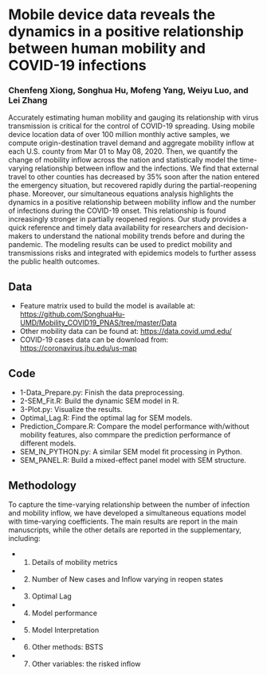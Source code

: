 # Mobile device data reveals the dynamics in a positive relationship between human mobility and COVID-19 infections
### Chenfeng Xiong, Songhua Hu, Mofeng Yang, Weiyu Luo, and Lei Zhang
Accurately estimating human mobility and gauging its relationship with virus transmission is critical for the control of COVID-19 spreading. Using mobile device location data of over 100 million monthly active samples, we compute origin-destination travel demand and aggregate mobility inflow at each U.S. county from Mar 01 to May 08, 2020. Then, we quantify the change of mobility inflow across the nation and statistically model the time-varying relationship between inflow and the infections. We find that external travel to other counties has decreased by 35% soon after the nation entered the emergency situation, but recovered rapidly during the partial-reopening phase. Moreover, our simultaneous equations analysis highlights the dynamics in a positive relationship between mobility inflow and the number of infections during the COVID-19 onset. This relationship is found increasingly stronger in partially reopened regions. Our study provides a quick reference and timely data availability for researchers and decision-makers to understand the national mobility trends before and during the pandemic. The modeling results can be used to predict mobility and transmissions risks and integrated with epidemics models to further assess the public health outcomes.

## Data
* Feature matrix used to build the model is available at:
https://github.com/SonghuaHu-UMD/Mobility_COVID19_PNAS/tree/master/Data
* Other mobility data can be found at:
https://data.covid.umd.edu/
* COVID-19 cases data can be download from:
https://coronavirus.jhu.edu/us-map

## Code
* 1-Data_Prepare.py: Finish the data preprocessing.
* 2-SEM_Fit.R: Build the dynamic SEM model in R.
* 3-Plot.py: Visualize the results.
* Optimal_Lag.R: Find the optimal lag for SEM models.
* Prediction_Compare.R: Compare the model performance with/without mobility features, also commpare the prediction performance of different models.
* SEM_IN_PYTHON.py: A similar SEM model fit processing in Python.
* SEM_PANEL.R: Build a mixed-effect panel model with SEM structure.

## Methodology
To capture the time-varying relationship between the number of infection and mobility inflow, we have developed a simultaneous equations model with time-varying coefficients. The main results are report in the main manuscripts, while the other details are reported in the supplementary, including:
* 1.	Details of mobility metrics
* 2.	Number of New cases and Inflow varying in reopen states 
* 3.	Optimal Lag
* 4.	Model performance 
* 5.	Model Interpretation
* 6.	Other methods: BSTS 
* 7.	Other variables: the risked inflow

